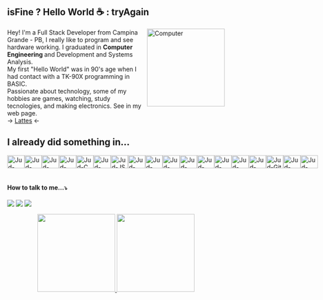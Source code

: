 ## isFine ? Hello World :coffee: : tryAgain

<img src="./img/computer.png" width="180px" align="right" alt="Computer">

<p align="left"> 
  Hey! I'm a Full Stack Developer from Campina Grande - PB, I really like to program and see hardware working. I graduated in <strong> Computer Engineering </strong> and Development and Systems Analysis. </br>
  My first "Hello World" was in 90's age when I had contact with a TK-90X programming in BASIC. </br>
  Passionate about technology, some of my hobbies are games, watching, study tecnologies, and making electronics. See in my web page.</br>
-> <a href="http://lattes.cnpq.br/9878253455373113" target="_blank">Lattes</a> <-
</p>

## I already did something in...
<div style="display: flex; justify-content: space-between">
  <img align="center" alt="Jud-Python" height="30" width="40" src="https://cdn.jsdelivr.net/gh/devicons/devicon/icons/python/python-original.svg" />    
  <img align="center" alt="Jud-Flutter" height="30" width="40" src="https://cdn.jsdelivr.net/gh/devicons/devicon/icons/flutter/flutter-original.svg" />
  <img align="center" alt="Jud-Dart" height="30" width="40" src="https://cdn.jsdelivr.net/gh/devicons/devicon/icons/dart/dart-original.svg" />    
  <img align="center" alt="Jud-C++" height="30" width="40" src="https://cdn.jsdelivr.net/gh/devicons/devicon/icons/cplusplus/cplusplus-original.svg" />          
  <img align="center" alt="Jud-C" height="30" width="40" src="https://cdn.jsdelivr.net/gh/devicons/devicon/icons/c/c-original.svg" />          
  <img align="center" alt="Jud-Java" height="30" width="40" src="https://cdn.jsdelivr.net/gh/devicons/devicon/icons/java/java-original.svg" />          
  <img align="center" alt="Jud-JS" height="30" width="40" src="https://cdn.jsdelivr.net/gh/devicons/devicon/icons/javascript/javascript-original.svg" />          
  <img align="center" alt="Jud-TypeScript" height="30" width="40" src="https://cdn.jsdelivr.net/gh/devicons/devicon/icons/typescript/typescript-original.svg" />
  <img align="center" alt="Jud-Angular" height="30" width="40" src="https://cdn.jsdelivr.net/gh/devicons/devicon/icons/angularjs/angularjs-original.svg" />          
  <img align="center" alt="Jud-PHP" height="30" width="40" src="https://cdn.jsdelivr.net/gh/devicons/devicon/icons/php/php-original.svg" />
  <img align="center" alt="Jud-HTML5" height="30" width="40" src="https://cdn.jsdelivr.net/gh/devicons/devicon/icons/html5/html5-original.svg" />          
  <img align="center" alt="Jud-CSS3" height="30" width="40" src="https://cdn.jsdelivr.net/gh/devicons/devicon/icons/css3/css3-original.svg" />
  <img align="center" alt="Jud-Mysql" height="30" width="40" src="https://cdn.jsdelivr.net/gh/devicons/devicon/icons/mysql/mysql-original.svg" />            
  <img align="center" alt="Jud-SQLite" height="30" width="40" src="https://cdn.jsdelivr.net/gh/devicons/devicon/icons/sqlite/sqlite-original.svg" />     
  <img align="center" alt="Jud-AWS" height="30" width="40" src="https://cdn.jsdelivr.net/gh/devicons/devicon/icons/amazonwebservices/amazonwebservices-original.svg" />
  <img align="center" alt="Jud-Git" height="30" width="40" src="https://cdn.jsdelivr.net/gh/devicons/devicon/icons/git/git-original.svg" />          
  <img align="center" alt="Jud-VSCode" height="30" width="40" src="https://cdn.jsdelivr.net/gh/devicons/devicon/icons/vscode/vscode-original.svg" />          
  <img align="center" alt="Jud-Linux" height="30" width="40" src="https://cdn.jsdelivr.net/gh/devicons/devicon/icons/linux/linux-original.svg" />         
</div>

<br>

#### How to talk to me...⤵️

<p align="left">
  <a href="mailto:judenilson@gmail.com" alt="Gmail" target="_blank">
  <img src="https://img.shields.io/badge/-Gmail-FF0000?style=flat-square&labelColor=FF0000&logo=gmail&logoColor=white&link=mailto:judenilson@gmail.com" /></a>

<a href="https://www.linkedin.com/in/judenilson/" alt="Linkedin" target="_blank">
  <img src="https://img.shields.io/badge/-Linkedin-0e76a8?style=flat-square&logo=Linkedin&logoColor=white&link=https://www.linkedin.com/in/judenilson/" /></a>

<a href="https://www.instagram.com/judenilson" alt="Instagram" target="_blank">
  <img src="https://img.shields.io/badge/-Instagram-DF0174?style=flat-square&labelColor=DF0174&logo=instagram&logoColor=white&link=https://www.instagram.com/judenilson"/></a>
</p>

<div align="center">
  <a href="https://github.com/Judenilson">
  <img height="180em" src="https://github-readme-stats.vercel.app/api?username=judenilson&show_icons=true&theme=tokyonight&include_all_commits=true&count_private=true"/> 
  <img height="180em" src="https://github-readme-stats.vercel.app/api/top-langs/?username=judenilson&layout=compact&langs_count=7&theme=tokyonight"/>
    </a>
</div>
